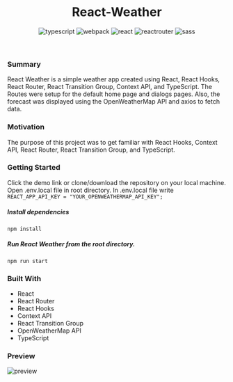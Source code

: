<head>
    <div align="center">
        <h1 align="center">React-Weather</h2>
    </div>
</head>

<div align="center">
  <img alt="typescript" src="https://img.shields.io/badge/-TypeScript-3178C6.svg?style=for-the-badge&logo=typescript&logoColor=white" />
  <img alt="webpack" src="https://img.shields.io/badge/-Webpack-8DD6F9.svg?style=for-the-badge&logo=webpack&logoColor=black" />
  <img alt="react" src="https://img.shields.io/badge/-React-61DAFB.svg?style=for-the-badge&logo=react&logoColor=black" />
  <img alt="reactrouter" src="https://img.shields.io/badge/-React%20Router-CA4245.svg?style=for-the-badge&logo=react-router&logoColor=white" />
  <img alt="sass" src="https://img.shields.io/badge/-Sass-CC6699.svg?style=for-the-badge&logo=sass&logoColor=white" />
</div>

<br/>
<br/>

### Summary

React Weather is a simple weather app created using React, React Hooks, React Router, React Transition Group, Context API, and TypeScript. The Routes were setup for the default home page and dialogs pages. Also, the forecast was displayed using the OpenWeatherMap API and axios to fetch data.

### Motivation

The purpose of this project was to get familiar with React Hooks, Context API, React Router, React Transition Group, and TypeScript.

### Getting Started

Click the demo link or clone/download the repository on your local machine.
Open .env.local file in root directory. In .env.local file write
`REACT_APP_API_KEY = "YOUR_OPENWEATHERMAP_API_KEY";`

##### Install dependencies

`npm install`

##### Run React Weather from the root directory.

`npm run start`

### Built With

- React
- React Router
- React Hooks
- Context API
- React Transition Group
- OpenWeatherMap API
- TypeScript

### Preview
![preview](https://user-images.githubusercontent.com/32570823/206239043-afbfcd99-bc91-423c-ac1e-39e58662efb2.png)
